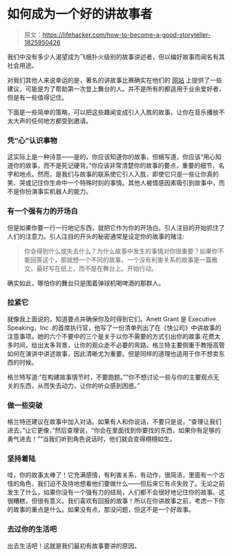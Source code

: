 # 如何成为一个好的讲故事者

> 原文：<https://lifehacker.com/how-to-become-a-good-storyteller-1825950426>

我们中没有多少人渴望成为飞蛾扑火级别的故事讲述者，但以编好故事而闻名有其社会用途。



对我们其他人来说幸运的是，著名的讲故事比赛确实在他们的 [网站](https://themoth.org/share-your-story/storytelling-tips-tricks) 上提供了一些建议，可能是为了帮助第一次登上舞台的人。并不是所有的都适用于业余爱好者，但是有一些值得记住。

下面是一些简单的策略，可以把这些趣闻变成引人入胜的故事，让你在音乐播放不太大声的任何地方都受到邀请。

### 凭“心”认识事物

这实际上是一种诗意——是的，你应该知道你的故事，但蛾写道，你应该“用心知道你的故事，而不是死记硬背。”你应该非常清楚你的故事的要点，重要的细节，名字和地点。然而，是我们与故事的联系使它引人入胜，即使它只是一些让你真的笑、哭或记住你生命中一个特殊时刻的事情。其他人被情感因素吸引到故事中，而不是你扮演事实机器人的能力。

### 有一个强有力的开场白

但是如果你要一行一行地记东西，就把它作为你的开场白。引人注目的开始抓住了人们的注意力。引人注目的开头的秘密通常是设定你的故事的赌注:

> 你会得到什么或失去什么？为什么故事中发生的事情对你很重要？如果你不能回答这个，那就想一个不同的故事。一个没有利害关系的故事是一篇散文，最好写在纸上，而不是在舞台上。开始行动。

确实如此，哪怕你的舞台只是围着弹球机喝啤酒的那群人。

### 拉紧它

就像我上面说的，知道要点并确保你及时得到它们。Anett Grant 是 Executive Speaking，Inc .的首席执行官，他写了一份清单列出了在《快公司》中讲故事的注意事项。她的六个不要中的三个是关于以你不需要的方式引出你的故事:花费太多时间，给出太多背景，让你的观众走不必要的弯路。格兰特主要侧重于教授高管如何在演讲中讲述故事，因此清晰尤为重要。但是同样的道理也适用于你不想卖东西的时候。

格兰特写道:“在构建故事情节时，不要跑题。”“你不想讨论一些与你的主要观点无关的东西，从而失去动力，让你的听众感到困惑。”

### 做一些突破

格兰特还建议在故事中加入对话。如果有人和你说话，不要只是说，“查理让我们进去。”让它更像，”然后查理说，“你会在里面找到你要找的东西，如果你有足够的勇气进去！”“当我们听到角色说话时，他们就会变得栩栩如生。

### 坚持着陆

哇，你的故事太棒了！它充满感情，有利害关系，有动作，很简洁，里面有一个古怪的角色，我们迫不及待地想看他们要做什么——但后来它有点失败了。无论之前发生了什么，如果你没有一个强有力的结局，人们都不会很好地记住你的故事。这很糟糕，但很有意义。我们喜欢有回报的故事！所以在你讲故事之前，考虑一下你的故事的重点是什么。如果没有点，那没问题，但这不是一个好故事。

### 去过你的生活吧

出去生活吧！这就是我们最初有故事要讲的原因。
